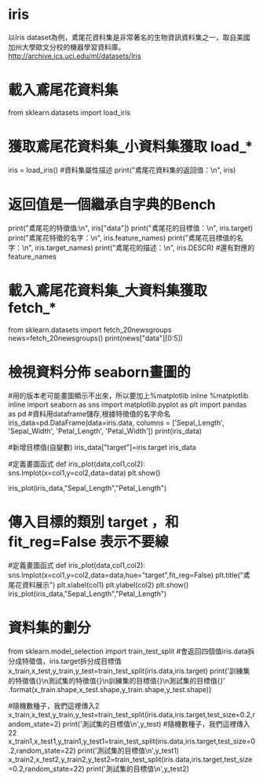 # iris
以Iris dataset為例，鳶尾花資料集是非常著名的生物資訊資料集之一，取自美國加州大學歐文分校的機器學習資料庫。http://archive.ics.uci.edu/ml/datasets/Iris

# 載入鳶尾花資料集
from sklearn.datasets import load_iris

# 獲取鳶尾花資料集_小資料集獲取 load_*
iris = load_iris()
#資料集屬性描述
print("鳶尾花資料集的返回值：\n", iris)
# 返回值是一個繼承自字典的Bench
print("鳶尾花的特徵值:\n", iris["data"])
print("鳶尾花的目標值：\n", iris.target)
print("鳶尾花特徵的名字：\n", iris.feature_names)
print("鳶尾花目標值的名字：\n", iris.target_names)
print("鳶尾花的描述：\n", iris.DESCR)
#還有對應的feature_names

# 載入鳶尾花資料集_大資料集獲取 fetch_*
from sklearn.datasets import fetch_20newsgroups
news=fetch_20newsgroups()
print(news["data"][0:5])

# 檢視資料分佈 seaborn畫圖的
#用的版本老可能畫圖顯示不出來，所以要加上%matplotlib inline
%matplotlib inline
import seaborn as sns
import matplotlib.pyplot as plt
import pandas as pd
#資料用dataframe儲存,根據特徵值的名字命名
iris_data=pd.DataFrame(data=iris.data, columns = ['Sepal_Length', 'Sepal_Width', 'Petal_Length', 'Petal_Width'])
print(iris_data)

#新增目標值(自變數)
iris_data["target"]=iris.target
iris_data

#定義畫圖函式
def iris_plot(data,col1,col2):
    sns.lmplot(x=col1,y=col2,data=data)
    plt.show()
    
iris_plot(iris_data,"Sepal_Length","Petal_Length")

# 傳入目標的類別 target ，和 fit_reg=False 表示不要線
#定義畫圖函式
def iris_plot(data,col1,col2):
    sns.lmplot(x=col1,y=col2,data=data,hue="target",fit_reg=False)
    plt.title("鳶尾花資料展示")
    plt.xlabel(col1)
    plt.ylabel(col2)
    plt.show()
iris_plot(iris_data,"Sepal_Length","Petal_Length")

# 資料集的劃分
from sklearn.model_selection import train_test_split
#會返回四個值iris.data拆分成特徵值，iris.target拆分成目標值
x_train,x_test,y_train,y_test=train_test_split(iris.data,iris.target)
print('訓練集的特徵值{}\n測試集的特徵值{}\n訓練集的目標值{}\n測試集的目標值{}'
      .format(x_train.shape,x_test.shape,y_train.shape,y_test.shape))
      
#隨機數種子，我們這裡傳入2
x_train,x_test,y_train,y_test=train_test_split(iris.data,iris.target,test_size=0.2,random_state=2)
print('測試集的目標值\n',y_test)
#隨機數種子，我們這裡傳入22
x_train1,x_test1,y_train1,y_test1=train_test_split(iris.data,iris.target,test_size=0.2,random_state=22)
print('測試集的目標值\n',y_test1)
x_train2,x_test2,y_train2,y_test2=train_test_split(iris.data,iris.target,test_size=0.2,random_state=22)
print('測試集的目標值\n',y_test2)
      
